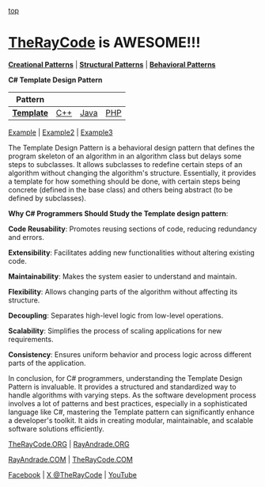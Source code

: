 [top](../README.md)

# [TheRayCode](../../../README.md) is AWESOME!!!

**[Creational Patterns](../../Creational/README.md)** | **[Structural Patterns](../../Structural/README.md)** | **[Behavioral Patterns](../README.md)**

**C# Template Design Pattern**

|Pattern|   |   |   |
|---|---|---|---|
| [**Template**](README.md) | [C++](../../../CPP/Behavioral/Template/README.md) | [Java](../../../Java/Behavioral/Template/README.md) | [PHP](../../../PHP/Behavioral/Template/README.md) |

[Example](Example/README.md) | [Example2](Example2/README.md) | [Example3](Example3/README.md) 

The Template Design Pattern is a behavioral design pattern that defines the program skeleton of an algorithm in an algorithm class but delays some steps to subclasses. It allows subclasses to redefine certain steps of an algorithm without changing the algorithm's structure. Essentially, it provides a template for how something should be done, with certain steps being concrete (defined in the base class) and others being abstract (to be defined by subclasses).

**Why C# Programmers Should Study the Template design pattern**:

**Code Reusability**: Promotes reusing sections of code, reducing redundancy and errors.

**Extensibility**: Facilitates adding new functionalities without altering existing code.

**Maintainability**: Makes the system easier to understand and maintain.

**Flexibility**: Allows changing parts of the algorithm without affecting its structure.

**Decoupling**: Separates high-level logic from low-level operations.

**Scalability**: Simplifies the process of scaling applications for new requirements.

**Consistency**: Ensures uniform behavior and process logic across different parts of the application.

In conclusion, for C# programmers, understanding the Template Design Pattern is invaluable. It provides a structured and standardized way to handle algorithms with varying steps. As the software development process involves a lot of patterns and best practices, especially in a sophisticated language like C#, mastering the Template pattern can significantly enhance a developer's toolkit. It aids in creating modular, maintainable, and scalable software solutions efficiently.

[TheRayCode.ORG](https://www.TheRayCode.org) | [RayAndrade.ORG](https://www.RayAndrade.ORG)

[RayAndrade.COM](https://www.RayAndrade.com) | [TheRayCode.COM](https://www.TheRayCode.com)

[Facebook](https://www.facebook.com/TheRayCode/) | [X @TheRayCode](https://www.x.com/TheRayCode/) | [YouTube](https://www.youtube.com/TheRayCode/)

